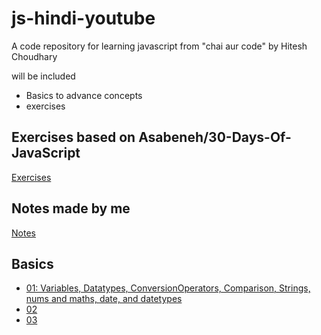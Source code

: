 # js-hindi-youtube
A code repository for learning javascript from "chai aur code" by Hitesh Choudhary

will be included
- Basics to advance concepts
- exercises

## Exercises based on Asabeneh/30-Days-Of-JavaScript
[Exercises](./00_exercises/)

## Notes made by me
[Notes](./00_note/)

## Basics
- [01: Variables, Datatypes, ConversionOperators, Comparison, Strings, nums and maths, date, and datetypes](./01_basics/)
- [02](./02_basics/)
- [03](./03_basics/)
